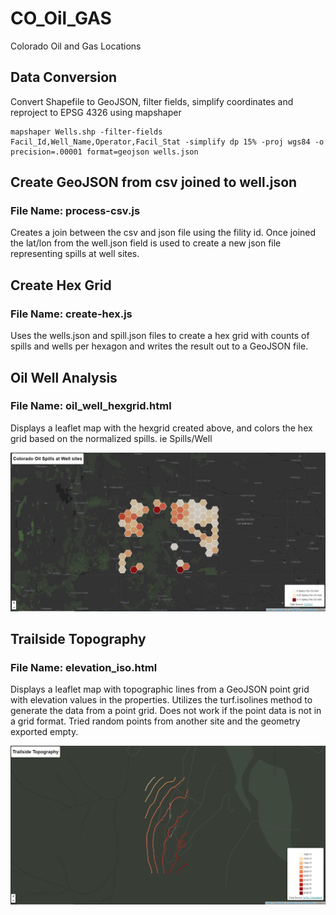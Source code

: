 # CO_Oil_GAS
Colorado Oil and Gas Locations

## Data Conversion
Convert Shapefile to GeoJSON, filter fields, simplify coordinates and reproject to EPSG 4326 using mapshaper

```CLI
mapshaper Wells.shp -filter-fields Facil_Id,Well_Name,Operator,Facil_Stat -simplify dp 15% -proj wgs84 -o precision=.00001 format=geojson wells.json
```

## Create GeoJSON from csv joined to well.json
### File Name: process-csv.js
Creates a join between the csv and json file using the fility id.  Once joined the lat/lon from the well.json field is used to create a new json file representing spills at well sites.

## Create Hex Grid
### File Name: create-hex.js
Uses the wells.json and spill.json files to create a hex grid with counts of spills and wells per hexagon and writes the result out to a GeoJSON file.

## Oil Well Analysis
### File Name: oil_well_hexgrid.html
Displays a leaflet map with the hexgrid created above, and colors the hex grid based on the normalized spills.  ie Spills/Well

![Spills](img/oil.JPG)

## Trailside Topography
### File Name: elevation_iso.html
Displays a leaflet map with topographic lines from a GeoJSON point grid with elevation values in the properties.  Utilizes the turf.isolines method to generate the data from a point grid.  Does not work if the point data is not in a grid format.  Tried random points from another site and the geometry exported empty.  

![Topo](img/topo.JPG)
